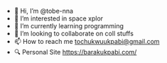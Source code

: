 - 👋 Hi, I’m @tobe-nna
- 👀 I’m interested in space xplor
- 🌱 I’m currently learning programming 
- 💞️ I’m looking to collaborate on coll stuffs
- 📫 How to reach me tochukwuukpabi@gmail.com 
- 🔍 Personal Site https://barakukpabi.com/

<!---
tobe-nna/tobe-nna is a ✨ special ✨ repository because its `README.md` (this file) appears on your GitHub profile.
You can click the Preview link to take a look at your changes.
--->

